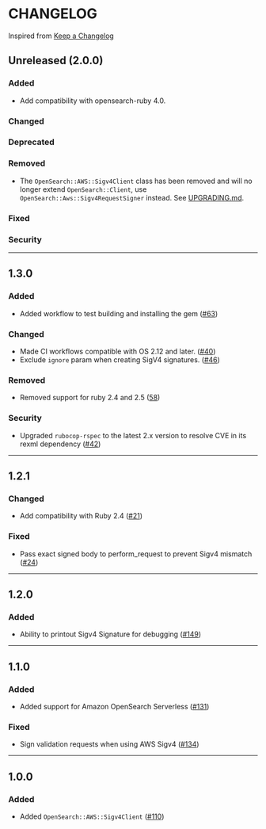 # CHANGELOG
Inspired from [Keep a Changelog](https://keepachangelog.com/en/1.0.0/)

## Unreleased (2.0.0)
### Added
- Add compatibility with opensearch-ruby 4.0.
### Changed
### Deprecated
### Removed
- The `OpenSearch::AWS::Sigv4Client` class has been removed and will no longer extend `OpenSearch::Client`, use `OpenSearch::Aws::Sigv4RequestSigner` instead. See [UPGRADING.md](UPGRADING.md).
### Fixed
### Security

---

## 1.3.0
### Added
- Added workflow to test building and installing the gem ([#63](https://github.com/opensearch-project/opensearch-ruby-aws-sigv4/pull/63))
### Changed
- Made CI workflows compatible with OS 2.12 and later. ([#40](https://github.com/opensearch-project/opensearch-ruby-aws-sigv4/pull/40))
- Exclude `ignore` param when creating SigV4 signatures. ([#46](https://github.com/opensearch-project/opensearch-ruby-aws-sigv4/pull/46))
### Removed
- Removed support for ruby 2.4 and 2.5 ([58](https://github.com/opensearch-project/opensearch-ruby-aws-sigv4/pull/58))
### Security
- Upgraded `rubocop-rspec` to the latest 2.x version to resolve CVE in its rexml dependency ([#42](https://github.com/opensearch-project/opensearch-ruby-aws-sigv4/pull/42))

---

## 1.2.1
### Changed
- Add compatibility with Ruby 2.4 ([#21](https://github.com/opensearch-project/opensearch-ruby-aws-sigv4/pull/21))
### Fixed
- Pass exact signed body to perform_request to prevent Sigv4 mismatch ([#24](https://github.com/opensearch-project/opensearch-ruby-aws-sigv4/pull/24))

---

## 1.2.0
### Added
- Ability to printout Sigv4 Signature for debugging ([#149](https://github.com/opensearch-project/opensearch-ruby/issues/149))

---

## 1.1.0
### Added
- Added support for Amazon OpenSearch Serverless ([#131](https://github.com/opensearch-project/opensearch-ruby/issues/131))
### Fixed
- Sign validation requests when using AWS Sigv4 ([#134](https://github.com/opensearch-project/opensearch-ruby/pull/134))

---

## 1.0.0
### Added
- Added `OpenSearch::AWS::Sigv4Client` ([#110](https://github.com/opensearch-project/opensearch-ruby/pull/110))

